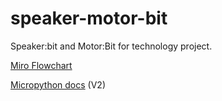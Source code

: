 # speaker-motor-bit
Speaker:bit and Motor:Bit for technology project.

[Miro Flowchart](https://miro.com/app/board/o9J_ltYRHvU=/)

[Micropython docs](https://microbit-micropython.readthedocs.io/en/v2-docs/index.html) (V2)
